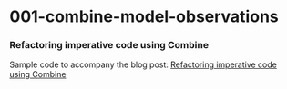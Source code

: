 #  001-combine-model-observations

### Refactoring imperative code using Combine

Sample code to accompany the blog post: [Refactoring imperative code using Combine](https://www.neilsmithdesign.com/dev/refactoring-imperative-code-combine)


